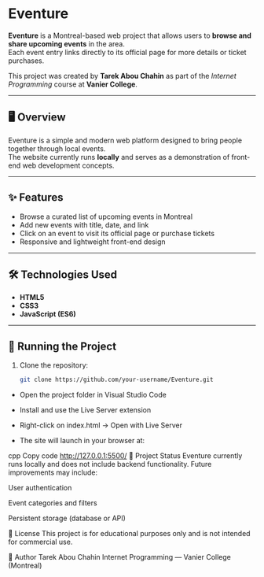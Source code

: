 # Eventure

**Eventure** is a Montreal-based web project that allows users to **browse and share upcoming events** in the area.  
Each event entry links directly to its official page for more details or ticket purchases.

This project was created by **Tarek Abou Chahin** as part of the *Internet Programming* course at **Vanier College**.

---

## 🖥️ Overview

Eventure is a simple and modern web platform designed to bring people together through local events.  
The website currently runs **locally** and serves as a demonstration of front-end web development concepts.

---

## ✨ Features

- Browse a curated list of upcoming events in Montreal  
- Add new events with title, date, and link  
- Click on an event to visit its official page or purchase tickets  
- Responsive and lightweight front-end design  

---

## 🛠️ Technologies Used

- **HTML5**  
- **CSS3**  
- **JavaScript (ES6)**  

---

## 🚀 Running the Project

1. Clone the repository:
   ```bash
   git clone https://github.com/your-username/Eventure.git
- Open the project folder in Visual Studio Code

- Install and use the Live Server extension

- Right-click on index.html → Open with Live Server

- The site will launch in your browser at:

cpp
Copy code
http://127.0.0.1:5500/
📍 Project Status
Eventure currently runs locally and does not include backend functionality.
Future improvements may include:

User authentication

Event categories and filters

Persistent storage (database or API)

📄 License
This project is for educational purposes only and is not intended for commercial use.

👤 Author
Tarek Abou Chahin
Internet Programming — Vanier College (Montreal)
